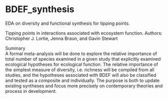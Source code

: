 # BDEF_synthesis
EDA on diversity and functional synthesis for tipping points.  

Tipping points in interactions associated with ecosystem function.
Authors: Christopher J. Lortie, Jenna Braun, and Gavin Stewart

Summary  
A formal meta-analysis will be done to explore the relative importance of total number of species examined in a given study that explicitly examined ecological hypotheses for ecological function.  The relative importance of the simplest measure of diversity, i.e. richness will be compiled from all studies, and the hypotheses associated with BDEF will also be classified and tested as a composite and individually. The purpose is both to update existing syntheses and focus more precisely on contemporary theories and process in development.

